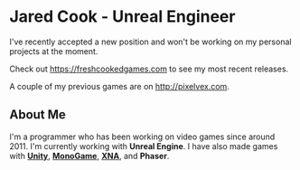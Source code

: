 # Jared Cook - Unreal Engineer
I've recently accepted a new position and won't be working on my personal projects at the moment.

Check out https://freshcookedgames.com to see my most recent releases.

A couple of my previous games are on http://pixelvex.com.

## About Me
I'm a programmer who has been working on video games since around 2011. I'm currently working with **Unreal Engine**. I have also made games with [**Unity**](http://pixelvex.com/), [**MonoGame**](http://pixelvex.com/metagalacticblitz), [**XNA**](https://www.moddb.com/games/kazgars-revenge), and **Phaser**.

